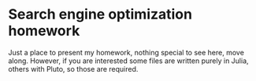 # Search engine optimization homework

Just a place to present my homework, nothing special to see here, move along.
However, if you are interested some files are written purely in Julia, others
with Pluto, so those are required.
